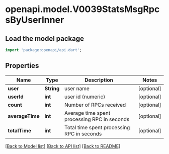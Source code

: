 # openapi.model.V0039StatsMsgRpcsByUserInner

## Load the model package
```dart
import 'package:openapi/api.dart';
```

## Properties
Name | Type | Description | Notes
------------ | ------------- | ------------- | -------------
**user** | **String** | user name | [optional] 
**userId** | **int** | user id (numeric) | [optional] 
**count** | **int** | Number of RPCs received | [optional] 
**averageTime** | **int** | Average time spent processing RPC in seconds | [optional] 
**totalTime** | **int** | Total time spent processing RPC in seconds | [optional] 

[[Back to Model list]](../README.md#documentation-for-models) [[Back to API list]](../README.md#documentation-for-api-endpoints) [[Back to README]](../README.md)


